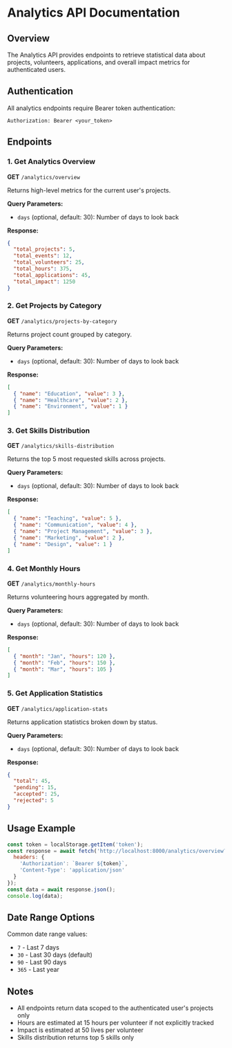 # Analytics API Documentation

## Overview
The Analytics API provides endpoints to retrieve statistical data about projects, volunteers, applications, and overall impact metrics for authenticated users.

## Authentication
All analytics endpoints require Bearer token authentication:
```
Authorization: Bearer <your_token>
```

## Endpoints

### 1. Get Analytics Overview
**GET** `/analytics/overview`

Returns high-level metrics for the current user's projects.

**Query Parameters:**
- `days` (optional, default: 30): Number of days to look back

**Response:**
```json
{
  "total_projects": 5,
  "total_events": 12,
  "total_volunteers": 25,
  "total_hours": 375,
  "total_applications": 45,
  "total_impact": 1250
}
```

### 2. Get Projects by Category
**GET** `/analytics/projects-by-category`

Returns project count grouped by category.

**Query Parameters:**
- `days` (optional, default: 30): Number of days to look back

**Response:**
```json
[
  { "name": "Education", "value": 3 },
  { "name": "Healthcare", "value": 2 },
  { "name": "Environment", "value": 1 }
]
```

### 3. Get Skills Distribution
**GET** `/analytics/skills-distribution`

Returns the top 5 most requested skills across projects.

**Query Parameters:**
- `days` (optional, default: 30): Number of days to look back

**Response:**
```json
[
  { "name": "Teaching", "value": 5 },
  { "name": "Communication", "value": 4 },
  { "name": "Project Management", "value": 3 },
  { "name": "Marketing", "value": 2 },
  { "name": "Design", "value": 1 }
]
```

### 4. Get Monthly Hours
**GET** `/analytics/monthly-hours`

Returns volunteering hours aggregated by month.

**Query Parameters:**
- `days` (optional, default: 30): Number of days to look back

**Response:**
```json
[
  { "month": "Jan", "hours": 120 },
  { "month": "Feb", "hours": 150 },
  { "month": "Mar", "hours": 105 }
]
```

### 5. Get Application Statistics
**GET** `/analytics/application-stats`

Returns application statistics broken down by status.

**Query Parameters:**
- `days` (optional, default: 30): Number of days to look back

**Response:**
```json
{
  "total": 45,
  "pending": 15,
  "accepted": 25,
  "rejected": 5
}
```

## Usage Example

```javascript
const token = localStorage.getItem('token');
const response = await fetch('http://localhost:8000/analytics/overview?days=30', {
  headers: {
    'Authorization': `Bearer ${token}`,
    'Content-Type': 'application/json'
  }
});
const data = await response.json();
console.log(data);
```

## Date Range Options
Common date range values:
- `7` - Last 7 days
- `30` - Last 30 days (default)
- `90` - Last 90 days
- `365` - Last year

## Notes
- All endpoints return data scoped to the authenticated user's projects only
- Hours are estimated at 15 hours per volunteer if not explicitly tracked
- Impact is estimated at 50 lives per volunteer
- Skills distribution returns top 5 skills only
